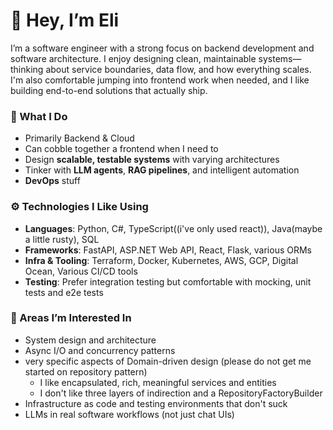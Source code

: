 # 👋 Hey, I’m Eli

I’m a software engineer with a strong focus on backend development and software architecture. I enjoy designing clean, maintainable systems—thinking about service boundaries, data flow, and how everything scales. I'm also comfortable jumping into frontend work when needed, and I like building end-to-end solutions that actually ship.

### 🧩 What I Do

- Primarily Backend & Cloud
- Can cobble together a frontend when I need to
- Design **scalable, testable systems** with varying architectures
- Tinker with **LLM agents**, **RAG pipelines**, and intelligent automation
- **DevOps** stuff

### ⚙️ Technologies I Like Using
- **Languages**: Python, C#, TypeScript((i've only used react)), Java(maybe a little rusty), SQL
- **Frameworks**: FastAPI, ASP.NET Web API, React, Flask, various ORMs
- **Infra & Tooling**: Terraform, Docker, Kubernetes, AWS, GCP, Digital Ocean, Various CI/CD tools
- **Testing**: Prefer integration testing but comfortable with mocking, unit tests and e2e tests

### 🧠 Areas I’m Interested In
- System design and architecture
- Async I/O and concurrency patterns
- very specific aspects of Domain-driven design (please do not get me started on repository pattern)
  - I like encapsulated, rich, meaningful services and entities
  - I don't like three layers of indirection and a RepositoryFactoryBuilder
- Infrastructure as code and testing environments that don't suck
- LLMs in real software workflows (not just chat UIs)

